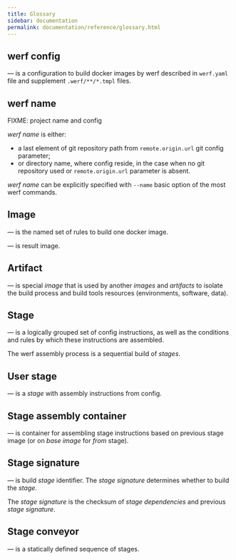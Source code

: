```yaml
---
title: Glossary
sidebar: documentation
permalink: documentation/reference/glossary.html
---
```


## werf config
— is a configuration to build docker images by werf described in `werf.yaml` file and supplement `.werf/**/*.tmpl` files.

## werf name

FIXME: project name and config

_werf name_ is either:

* a last element of git repository path from `remote.origin.url` git config parameter;
* or directory name, where config reside, in the case when no git repository used or `remote.origin.url` parameter is absent.

_werf name_ can be explicitly specified with `--name` basic option of the most werf commands.

## Image
— is the named set of rules to build one docker image.

— is result image.

## Artifact
— is special _image_ that is used by another _images_ and _artifacts_ to isolate the build process and build tools resources (environments, software, data).

## Stage
— is a logically grouped set of config instructions, as well as the conditions and rules by which these instructions are assembled.

The werf assembly process is a sequential build of _stages_.

## User stage
— is a _stage_ with assembly instructions from config.

## Stage assembly container
— is container for assembling stage instructions based on previous stage image (or on _base image_ for _from_ stage).

## Stage signature
— is build _stage_ identifier. The _stage signature_ determines whether to build the _stage_.

The _stage signature_ is the checksum of _stage dependencies_ and previous _stage signature_.

## Stage conveyor
— is a statically defined sequence of stages.

